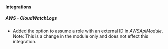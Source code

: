 
#### Integrations

##### AWS - CloudWatchLogs

- Added the option to assume a role with an external ID in *AWSApiModule*. Note: This is a change in the module only and does not effect this integration.

